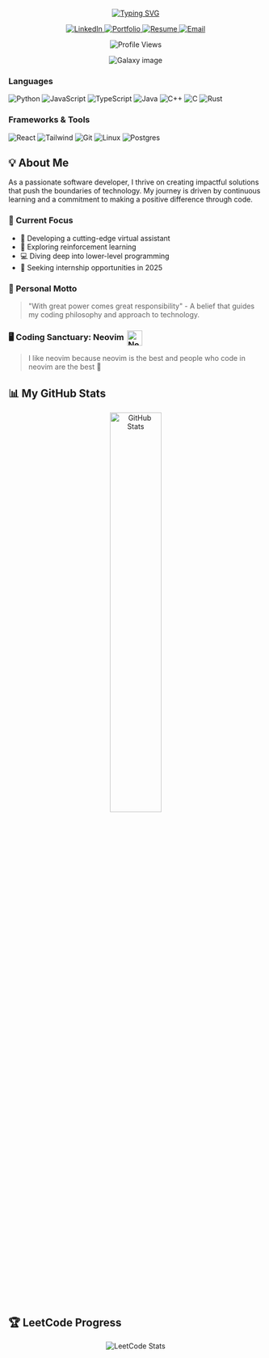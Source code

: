 <div align="center">

  <!-- Spacing added with line breaks -->
  <br>
  
  <!-- Typing Animation -->
  <a href="https://git.io/typing-svg">
    <img src="https://readme-typing-svg.demolab.com?font=Roboto+Mono&size=25&duration=3000&pause=500&center=true&vCenter=true&multiline=true&width=435&height=75&lines=Hi+there!+%F0%9F%91%8B;Welcome+to+my+GitHub" alt="Typing SVG" />
  </a>

  <br>
  
  <!-- Social Badges -->
  <p align="center">
    <a href="https://www.linkedin.com/in/quang-vinh-dang-788ab0194/">
      <img src="https://img.shields.io/badge/LinkedIn-0077B5?style=for-the-badge&logo=linkedin&logoColor=white" alt="LinkedIn"/>
    </a>
    <a href="https://qvd808.github.io/portfolio/">
      <img src="https://img.shields.io/badge/Portfolio-FF5722?style=for-the-badge&logo=web&logoColor=white" alt="Portfolio"/>
    </a>
    <a href="https://drive.google.com/file/d/1IM4YwjO-NO8uF1Qor7D95fOap3vGtt5V/view?usp=drive_link">
      <img src="https://img.shields.io/badge/Resume-4285F4?style=for-the-badge&logo=google-drive&logoColor=white" alt="Resume"/>
    </a>
    <a href="mailto:qvd@sfu.ca">
      <img src="https://img.shields.io/badge/Email-D14836?style=for-the-badge&logo=gmail&logoColor=white" alt="Email"/>
    </a>
  </p>

  <!-- Profile Views with Fire Emoji -->
  <p align="center">
    <img src="https://komarev.com/ghpvc/?username=qvd808&color=blueviolet&style=for-the-badge" alt="Profile Views"/>
  </p>

  <p align="center">
    <img src="https://ascii-galaxy.vercel.app/api?width=800&height=150" alt="Galaxy image"/>
  </p>

</div>

### Languages
![Python](https://img.shields.io/badge/Python-3776AB?style=for-the-badge&logo=python&logoColor=white)
![JavaScript](https://img.shields.io/badge/JavaScript-F7DF1E?style=for-the-badge&logo=javascript&logoColor=black)
![TypeScript](https://img.shields.io/badge/TypeScript-007ACC?style=for-the-badge&logo=typescript&logoColor=white)
![Java](https://img.shields.io/badge/Java-ED8B00?style=for-the-badge&logo=openjdk&logoColor=white)
![C++](https://img.shields.io/badge/C++-00599C?style=for-the-badge&logo=c%2B%2B&logoColor=white)
![C](https://img.shields.io/badge/C-00599C?style=for-the-badge&logo=c%2B%2B&logoColor=white)
![Rust](https://img.shields.io/badge/Rust-000000?style=for-the-badge&logo=rust&logoColor=white)

### Frameworks & Tools
![React](https://img.shields.io/badge/React-20232A?style=for-the-badge&logo=react&logoColor=61DAFB)
![Tailwind](https://img.shields.io/badge/Tailwind_CSS-38B2AC?style=for-the-badge&logo=tailwind-css&logoColor=white)
![Git](https://img.shields.io/badge/Git-F05032?style=for-the-badge&logo=git&logoColor=white)
![Linux](https://img.shields.io/badge/Linux-FCC624?style=for-the-badge&logo=linux&logoColor=black)
![Postgres](https://img.shields.io/badge/PostgreSQL-316192?style=for-the-badge&logo=postgresql&logoColor=white)

## 💡 About Me

As a passionate software developer, I thrive on creating impactful solutions that push the boundaries of technology. My journey is driven by continuous learning and a commitment to making a positive difference through code.

### 🔬 Current Focus
- 🤖 Developing a cutting-edge virtual assistant
- 🧠 Exploring reinforcement learning
- 💻 Diving deep into lower-level programming
- 🚀 Seeking internship opportunities in 2025

### 🌟 Personal Motto
> "With great power comes great responsibility" - A belief that guides my coding philosophy and approach to technology.

### 🖥️ Coding Sanctuary: Neovim <img src="https://skillicons.dev/icons?i=neovim" alt="Neovim" height="30" style="vertical-align: middle; margin-left: 2px;"/>

> I like neovim because neovim is the best and people who code in neovim are the best 🚀

## 📊 My GitHub Stats

<div align="center">
  <img src="https://github-readme-stats.vercel.app/api?username=qvd808&show_icons=true&theme=radical" alt="GitHub Stats" width="45%"/>
</div>

## 🏆 LeetCode Progress

<div align="center">
  <img src="https://leetcard.jacoblin.cool/qvd808" alt="LeetCode Stats"/>
</div>
